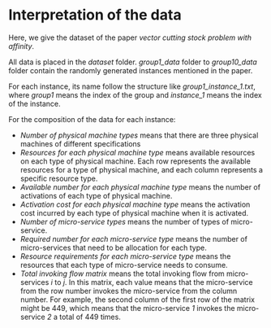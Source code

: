 # Interpretation of the data 
Here, we give the dataset of the paper *vector cutting stock problem with affinity*.

All data is placed in the *dataset* folder. *group1_data* folder to *group10_data* folder contain the randomly generated instances mentioned in the paper. 

For each instance, its name follow the structure like *group1_instance_1.txt*, where *group1* means the index of the group and *instance_1* means the index of the instance. 

For the composition of the data for each instance:
- *Number of physical machine types* means that there are three physical machines of different specifications
- *Resources for each physical machine type* means available resources on each type of physical machine. Each row represents the available resources for a type of physical machine, and each column represents a specific resource type.
- *Available number for each physical machine type* means the number of activations of each type of physical machine.
- *Activation cost for each physical machine type* means the activation cost incurred by each type of physical machine when it is activated.
- *Number of micro-service types* means the number of types of micro-service.
- *Required number for each micro-service type* means the number of micro-services that need to be allocation for each type.
- *Resource requirements for each micro-service type* means the resources that each type of micro-service needs to consume.
- *Total invoking flow matrix* means the total invoking flow from micro-services *i* to *j*. In this matrix, each value means that the micro-service from the row number invokes the micro-service from the column number. For example, the second column of the first row of the matrix might be 449, which means that the micro-service *1* invokes the micro-service *2* a total of 449 times.

	